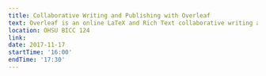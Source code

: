```yaml
---
title: Collaborative Writing and Publishing with Overleaf
text: Overleaf is an online LaTeX and Rich Text collaborative writing and publishing tool.  Learn about how to use Overleaf to make the process of writing, editing and publishing scientific documents much quicker and easier.
location: OHSU BICC 124
link: 
date: 2017-11-17
startTime: '16:00'
endTime: '17:30'
---
```


